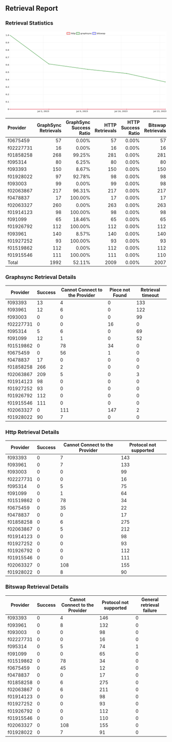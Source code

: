 ## Retrieval Report
### Retrieval Statistics
<img src="https://raw.githubusercontent.com/data-preservation-programs/filplus-checker-assets/main/filecoin-project/filecoin-plus-large-datasets/issues/1017/1690212412533.png"/>

| Provider  | GraphSync Retrievals | GraphSync Success Ratio | HTTP Retrievals | HTTP Success Ratio | Bitswap Retrievals | Bitswap Success Ratio |
| :-------- | -------------------: | ----------------------: | --------------: | -----------------: | -----------------: | --------------------: |
| f0675459  |                   57 |                   0.00% |              57 |              0.00% |                 57 |                 0.00% |
| f02227731 |                   16 |                   0.00% |              16 |              0.00% |                 16 |                 0.00% |
| f01858258 |                  268 |                  99.25% |             281 |              0.00% |                281 |                 0.00% |
| f095314   |                   80 |                   6.25% |              80 |              0.00% |                 80 |                 0.00% |
| f093393   |                  150 |                   8.67% |             150 |              0.00% |                150 |                 0.00% |
| f01928022 |                   97 |                  92.78% |              98 |              0.00% |                 98 |                 0.00% |
| f093003   |                   99 |                   0.00% |              99 |              0.00% |                 98 |                 0.00% |
| f02063867 |                  217 |                  96.31% |             217 |              0.00% |                217 |                 0.00% |
| f0478837  |                   17 |                 100.00% |              17 |              0.00% |                 17 |                 0.00% |
| f02063327 |                  260 |                   0.00% |             263 |              0.00% |                263 |                 0.00% |
| f01914123 |                   98 |                 100.00% |              98 |              0.00% |                 98 |                 0.00% |
| f091099   |                   65 |                  18.46% |              65 |              0.00% |                 65 |                 0.00% |
| f01926792 |                  112 |                 100.00% |             112 |              0.00% |                112 |                 0.00% |
| f093961   |                  140 |                   8.57% |             140 |              0.00% |                140 |                 0.00% |
| f01927252 |                   93 |                 100.00% |              93 |              0.00% |                 93 |                 0.00% |
| f01519862 |                  112 |                   0.00% |             112 |              0.00% |                112 |                 0.00% |
| f01915546 |                  111 |                 100.00% |             111 |              0.00% |                110 |                 0.00% |
| Total     |                 1992 |                  52.11% |            2009 |              0.00% |               2007 |                 0.00% |

### Graphsync Retrieval Details
| Provider  | Success | Cannot Connect to the Provider | Piece not Found | Retrieval timeout |
| --------- | ------- | ------------------------------ | --------------- | ----------------- |
| f093393   | 13      | 4                              | 0               | 133               |
| f093961   | 12      | 6                              | 0               | 122               |
| f093003   | 0       | 0                              | 0               | 99                |
| f02227731 | 0       | 0                              | 16              | 0                 |
| f095314   | 5       | 6                              | 0               | 69                |
| f091099   | 12      | 1                              | 0               | 52                |
| f01519862 | 0       | 78                             | 34              | 0                 |
| f0675459  | 0       | 56                             | 1               | 0                 |
| f0478837  | 17      | 0                              | 0               | 0                 |
| f01858258 | 266     | 2                              | 0               | 0                 |
| f02063867 | 209     | 5                              | 0               | 3                 |
| f01914123 | 98      | 0                              | 0               | 0                 |
| f01927252 | 93      | 0                              | 0               | 0                 |
| f01926792 | 112     | 0                              | 0               | 0                 |
| f01915546 | 111     | 0                              | 0               | 0                 |
| f02063327 | 0       | 111                            | 147             | 2                 |
| f01928022 | 90      | 7                              | 0               | 0                 |

### Http Retrieval Details
| Provider  | Success | Cannot Connect to the Provider | Protocol not supported |
| --------- | ------- | ------------------------------ | ---------------------- |
| f093393   | 0       | 7                              | 143                    |
| f093961   | 0       | 7                              | 133                    |
| f093003   | 0       | 0                              | 99                     |
| f02227731 | 0       | 0                              | 16                     |
| f095314   | 0       | 5                              | 75                     |
| f091099   | 0       | 1                              | 64                     |
| f01519862 | 0       | 78                             | 34                     |
| f0675459  | 0       | 35                             | 22                     |
| f0478837  | 0       | 0                              | 17                     |
| f01858258 | 0       | 6                              | 275                    |
| f02063867 | 0       | 5                              | 212                    |
| f01914123 | 0       | 0                              | 98                     |
| f01927252 | 0       | 0                              | 93                     |
| f01926792 | 0       | 0                              | 112                    |
| f01915546 | 0       | 0                              | 111                    |
| f02063327 | 0       | 108                            | 155                    |
| f01928022 | 0       | 8                              | 90                     |

### Bitswap Retrieval Details
| Provider  | Success | Cannot Connect to the Provider | Protocol not supported | General retrieval failure |
| --------- | ------- | ------------------------------ | ---------------------- | ------------------------- |
| f093393   | 0       | 4                              | 146                    | 0                         |
| f093961   | 0       | 8                              | 132                    | 0                         |
| f093003   | 0       | 0                              | 98                     | 0                         |
| f02227731 | 0       | 0                              | 16                     | 0                         |
| f095314   | 0       | 5                              | 74                     | 1                         |
| f091099   | 0       | 0                              | 65                     | 0                         |
| f01519862 | 0       | 78                             | 34                     | 0                         |
| f0675459  | 0       | 45                             | 12                     | 0                         |
| f0478837  | 0       | 0                              | 17                     | 0                         |
| f01858258 | 0       | 6                              | 275                    | 0                         |
| f02063867 | 0       | 6                              | 211                    | 0                         |
| f01914123 | 0       | 0                              | 98                     | 0                         |
| f01927252 | 0       | 0                              | 93                     | 0                         |
| f01926792 | 0       | 0                              | 112                    | 0                         |
| f01915546 | 0       | 0                              | 110                    | 0                         |
| f02063327 | 0       | 108                            | 155                    | 0                         |
| f01928022 | 0       | 7                              | 91                     | 0                         |
